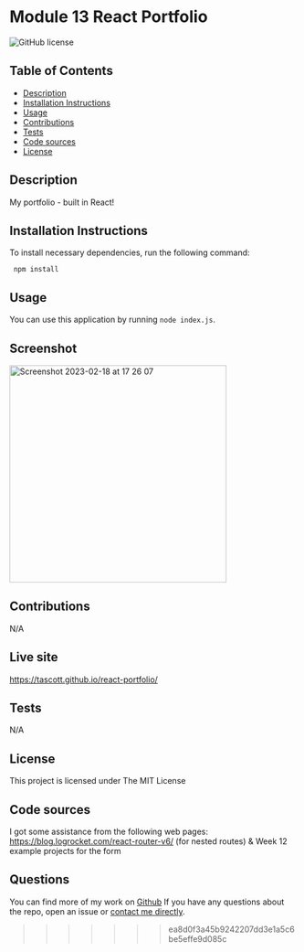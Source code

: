 # Module 13 React Portfolio

![GitHub license](https://img.shields.io/badge/License-MIT-yellow.svg)

## Table of Contents
* [Description](#description)
* [Installation Instructions](#installation-instructions)
* [Usage](#usage)
* [Contributions](#contributions)
* [Tests](#tests)
* [Code sources](#code-sources)
* [License](#license)

## Description
My portfolio - built in React!

## Installation Instructions
To install necessary dependencies, run the following command:
```
 npm install
```

## Usage
You can use this application by running `node index.js`.

## Screenshot
<img width="380" alt="Screenshot 2023-02-18 at 17 26 07" src="https://user-images.githubusercontent.com/18272434/222992825-953dfc27-96c1-46b8-b3ad-6e84fd301906.png">

## Contributions
N/A

## Live site
https://tascott.github.io/react-portfolio/

## Tests
N/A

## License
This project is licensed under The MIT License

## Code sources
I got some assistance from the following web pages:
https://blog.logrocket.com/react-router-v6/ (for nested routes)
&
Week 12 example projects for the form

## Questions
You can find more of my work on [Github](https://www.github.com/tascott/)
If you have any questions about the repo, open an issue or [contact me directly](mailto:contact@tascott.co.uk).
>>>>>>> ea8d0f3a45b9242207dd3e1a5c6be5effe9d085c

